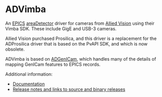 ADVimba
===========
An 
[EPICS](http://www.aps.anl.gov/epics)
[areaDetector](https://github.com/areaDetector/areaDetector/blob/master/README.md)
driver for cameras from 
[Allied Vision](http://www.alliedvision.com) using their Vimba SDK.
These include GigE and USB-3 cameras.  

Allied Vision purchased Prosilica, and this driver is a replacement for the ADProsilica driver
that is based on the PvAPI SDK, and which is now obsolete.

ADVimba is based on [ADGenICam](https://areadetector.github.io/master/ADGenICam/ADGenICam.html), 
which handles many of the details of mapping GenICam features to EPICS records.

Additional information:
* [Documentation](https://areadetector.github.io/master/ADVimba/ADVimba.html)
* [Release notes and links to source and binary releases](RELEASE.md)

